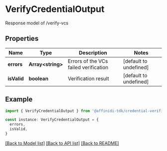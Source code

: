 # VerifyCredentialOutput

Response model of /verify-vcs

## Properties

| Name        | Type                    | Description                           | Notes                  |
| ----------- | ----------------------- | ------------------------------------- | ---------------------- |
| **errors**  | **Array&lt;string&gt;** | Errors of the VCs failed verification | [default to undefined] |
| **isValid** | **boolean**             | Verification result                   | [default to undefined] |

## Example

```typescript
import { VerifyCredentialOutput } from '@affinidi-tdk/credential-verification-client'

const instance: VerifyCredentialOutput = {
  errors,
  isValid,
}
```

[[Back to Model list]](../README.md#documentation-for-models) [[Back to API list]](../README.md#documentation-for-api-endpoints) [[Back to README]](../README.md)
